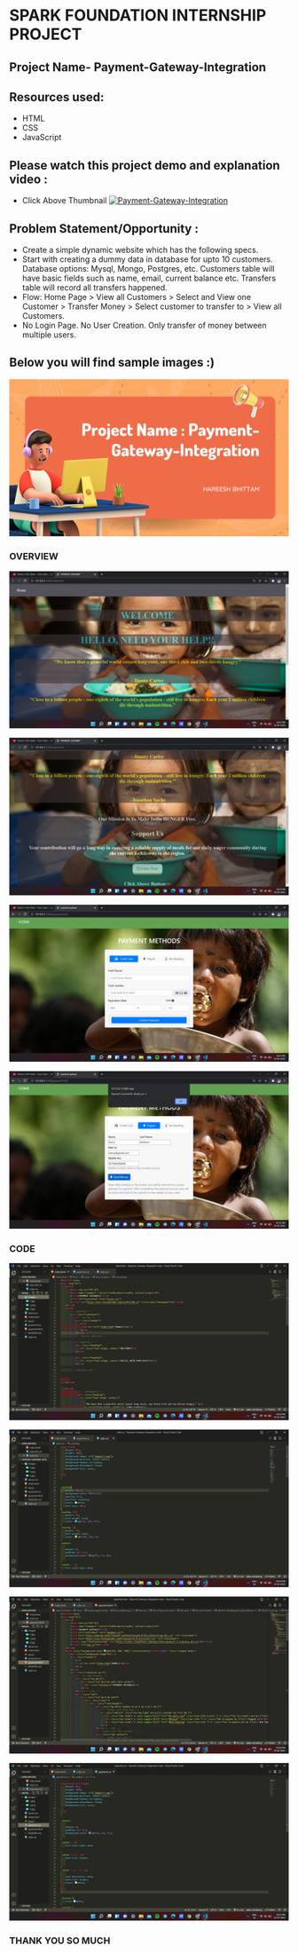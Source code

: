 # SPARK FOUNDATION INTERNSHIP PROJECT

## Project Name- Payment-Gateway-Integration

## Resources used:
   - HTML
   - CSS
   - JavaScript

## Please watch this project demo and explanation video :
- Click Above Thumbnail
[![Payment-Gateway-Integration](https://img.youtube.com/vi/aSXQbNmphDQ/0.jpg)](https://www.youtube.com/watch?v=aSXQbNmphDQ&t=12s)

## Problem Statement/Opportunity :
- Create a simple dynamic website which has the following specs.
- Start with creating a dummy data in database for upto 10 customers. Database options: Mysql, Mongo, Postgres, etc. Customers table will have basic fields such as name, email, current balance etc. Transfers table will record all transfers happened.
- Flow: Home Page > View all Customers > Select and View one Customer > Transfer Money > Select customer to transfer to > View all Customers.
- No Login Page. No User Creation. Only transfer of money between multiple users.

## Below you will find sample images :)

![](images/4.png)


### OVERVIEW

![](images/9.png)

![](images/10.png)

![](images/11.png)

![](images/12.png)


### CODE

![](images/5.png)


![](images/6.png)


![](images/7.png)


![](images/8.png)


### THANK YOU SO MUCH

